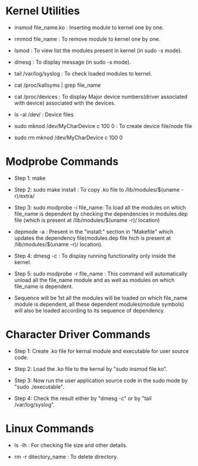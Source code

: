 # Kernel Utilities

- insmod file_name.ko : Inserting module to kernel one by one.

- rmmod file_name : To remove module to kernel one by one.

- lsmod : To view list the modules present in kernel (in sudo -s mode).

- dmesg : To display message (in sudo -s mode).

- tail /var/log/syslog : To check loaded modules to kernel.

- cat /proc/kallsyms | grep file_name

- cat /proc/devices : To display Major device numbers(driver associated with device) associated with the devices.

- ls -al /dev/ : Device files

- sudo mknod /dev/MyCharDevice c 100 0 : To create device file/node file

- sudo rm mknod /dev/MyCharDevice c 100 0

# Modprobe Commands

- Step 1: make

- Step 2: sudo make install : To copy .ko file to /lib/modules/$(uname -r)/extra/

- Step 3: sudo modprobe -i file_name: To load all the modules on which file_name is dependent by checking the dependencies in modules.dep file (which is present at /lib/modules/$(uname -r)/ location)

- depmode -a : Present in the "install:" section in "Makefile" which updates the dependency file(modules.dep file hich is present at /lib/modules/$(uname -r)/ location).

- Step 4: dmesg -c : To display running functionality only inside the kernel.

- Step 5: sudo modprobe -r file_name : This command will automatically unload all the file_name module and as well as modules on which file_name is dependent.

- Sequence will be 1st all the modules will be loaded on which file_name module is dependent, all these dependent modules(module symbols) will also be loaded according to its sequence of dependency.

# Character Driver Commands

- Step 1: Create .ko file for kernal module and executable for user source code.

- Step 2: Load the .ko file to the kernal by "sudo insmod file.ko".

- Step 3: Now run the user application source code in the sudo mode by "sudo ./executable".

- Step 4: Check the result either by "dmesg -c" or by "tail /var/log/syslog".

# Linux Commands

- ls -lh : For checking file size and other details.

- rm -r ditectory_name : To delete directory.


